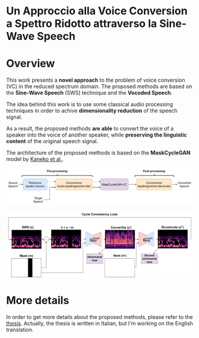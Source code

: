 # Un Approccio alla Voice Conversion a Spettro Ridotto attraverso la Sine-Wave Speech

# Overview
This work presents a **novel approach** to the problem of voice conversion (VC) in the reduced spectrum domain. The proposed methods are based on the **Sine-Wave Speech** (SWS) technique and the **Vocoded Speech**.

The idea behind this work is to use some classical audio processing techniques in order to achive **dimensionality reduction** of the speech signal.

As a result, the proposed methods **are able** to convert the voice of a speaker into the voice of another speaker, while **preserving the linguistic content** of the original speech signal.

The architecture of the proposed methods is based on the **MaskCycleGAN** model by [Kaneko et al.](https://arxiv.org/abs/2102.12841).

![Pipeline](figures/MaskCycleGAN-SWS-VC-pipeline.png)

![Architecture](figures/MaskCycleGAN-SWS-VC.png)

# More details
In order to get more details about the proposed methods, please refer to the [thesis](tesi.pdf).
Actually, the thesis is written in Italian, but I'm working on the English translation.
